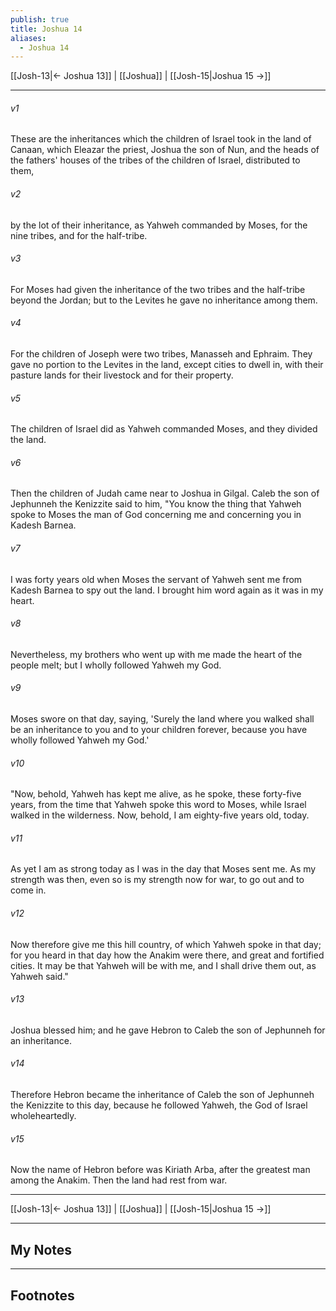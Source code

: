 ```yaml
---
publish: true
title: Joshua 14
aliases:
  - Joshua 14
---
```


[[Josh-13|← Joshua 13]] | [[Joshua]] | [[Josh-15|Joshua 15 →]]
***



###### v1 
These are the inheritances which the children of Israel took in the land of Canaan, which Eleazar the priest, Joshua the son of Nun, and the heads of the fathers' houses of the tribes of the children of Israel, distributed to them, 

###### v2 
by the lot of their inheritance, as Yahweh commanded by Moses, for the nine tribes, and for the half-tribe. 

###### v3 
For Moses had given the inheritance of the two tribes and the half-tribe beyond the Jordan; but to the Levites he gave no inheritance among them. 

###### v4 
For the children of Joseph were two tribes, Manasseh and Ephraim. They gave no portion to the Levites in the land, except cities to dwell in, with their pasture lands for their livestock and for their property. 

###### v5 
The children of Israel did as Yahweh commanded Moses, and they divided the land. 

###### v6 
Then the children of Judah came near to Joshua in Gilgal. Caleb the son of Jephunneh the Kenizzite said to him, "You know the thing that Yahweh spoke to Moses the man of God concerning me and concerning you in Kadesh Barnea. 

###### v7 
I was forty years old when Moses the servant of Yahweh sent me from Kadesh Barnea to spy out the land. I brought him word again as it was in my heart. 

###### v8 
Nevertheless, my brothers who went up with me made the heart of the people melt; but I wholly followed Yahweh my God. 

###### v9 
Moses swore on that day, saying, 'Surely the land where you walked shall be an inheritance to you and to your children forever, because you have wholly followed Yahweh my God.' 

###### v10 
"Now, behold, Yahweh has kept me alive, as he spoke, these forty-five years, from the time that Yahweh spoke this word to Moses, while Israel walked in the wilderness. Now, behold, I am eighty-five years old, today. 

###### v11 
As yet I am as strong today as I was in the day that Moses sent me. As my strength was then, even so is my strength now for war, to go out and to come in. 

###### v12 
Now therefore give me this hill country, of which Yahweh spoke in that day; for you heard in that day how the Anakim were there, and great and fortified cities. It may be that Yahweh will be with me, and I shall drive them out, as Yahweh said." 

###### v13 
Joshua blessed him; and he gave Hebron to Caleb the son of Jephunneh for an inheritance. 

###### v14 
Therefore Hebron became the inheritance of Caleb the son of Jephunneh the Kenizzite to this day, because he followed Yahweh, the God of Israel wholeheartedly. 

###### v15 
Now the name of Hebron before was Kiriath Arba, after the greatest man among the Anakim. Then the land had rest from war.

***
[[Josh-13|← Joshua 13]] | [[Joshua]] | [[Josh-15|Joshua 15 →]]

---
## My Notes

---
## Footnotes